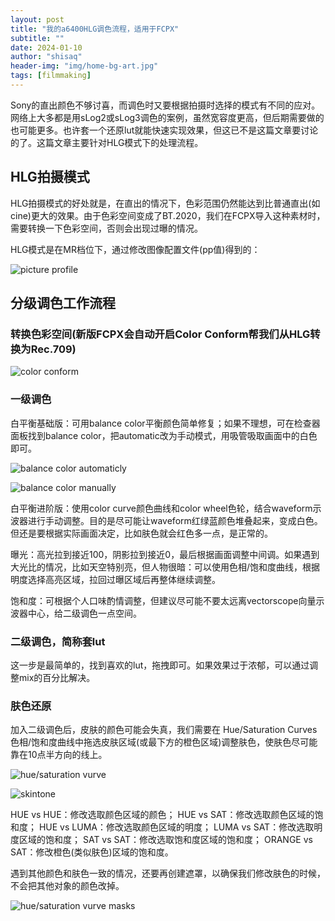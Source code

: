 ```yaml
---
layout: post
title: "我的a6400HLG调色流程，适用于FCPX"
subtitle: ""
date: 2024-01-10
author: "shisaq"
header-img: "img/home-bg-art.jpg"
tags: [filmmaking]
---
```


Sony的直出颜色不够讨喜，而调色时又要根据拍摄时选择的模式有不同的应对。网络上大多都是用sLog2或sLog3调色的案例，虽然宽容度更高，但后期需要做的也可能更多。也许套一个还原lut就能快速实现效果，但这已不是这篇文章要讨论的了。这篇文章主要针对HLG模式下的处理流程。

## HLG拍摄模式

HLG拍摄模式的好处就是，在直出的情况下，色彩范围仍然能达到比普通直出(如cine)更大的效果。由于色彩空间变成了BT.2020，我们在FCPX导入这种素材时，需要转换一下色彩空间，否则会出现过曝的情况。

HLG模式是在MR档位下，通过修改图像配置文件(pp值)得到的：

![picture profile](https://raw.githubusercontent.com/shisaq/images/master/images/pp1.jpg)

## 分级调色工作流程

### 转换色彩空间(新版FCPX会自动开启Color Conform帮我们从HLG转换为Rec.709)

![color conform](https://raw.githubusercontent.com/shisaq/images/master/images/ColorConform.png)

### 一级调色

白平衡基础版：可用balance color平衡颜色简单修复；如果不理想，可在检查器面板找到balance color，把automatic改为手动模式，用吸管吸取画面中的白色即可。

![balance color automaticly](https://raw.githubusercontent.com/shisaq/images/master/images/BalanceColorAuto.png)

![balance color manually](https://raw.githubusercontent.com/shisaq/images/master/images/BalanceColorManual.png)

白平衡进阶版：使用color curve颜色曲线和color wheel色轮，结合waveform示波器进行手动调整。目的是尽可能让waveform红绿蓝颜色堆叠起来，变成白色。但还是要根据实际画面决定，比如肤色就会红色多一点，是正常的。

曝光：高光拉到接近100，阴影拉到接近0，最后根据画面调整中间调。如果遇到大光比的情况，比如天空特别亮，但人物很暗：可以使用色相/饱和度曲线，根据明度选择高亮区域，拉回过曝区域后再整体继续调整。

饱和度：可根据个人口味酌情调整，但建议尽可能不要太远离vectorscope向量示波器中心，给二级调色一点空间。

### 二级调色，简称套lut

这一步是最简单的，找到喜欢的lut，拖拽即可。如果效果过于浓郁，可以通过调整mix的百分比解决。

### 肤色还原

加入二级调色后，皮肤的颜色可能会失真，我们需要在 Hue/Saturation Curves 色相/饱和度曲线中拖选皮肤区域(或最下方的橙色区域)调整肤色，使肤色尽可能靠在10点半方向的线上。

![hue/saturation vurve](https://raw.githubusercontent.com/shisaq/images/master/images/HueSatCurve.jpg)

![skintone](https://raw.githubusercontent.com/shisaq/images/master/images/SkintoneAtVectorscope.png)

HUE vs HUE：修改选取颜色区域的颜色；
HUE vs SAT：修改选取颜色区域的饱和度；
HUE vs LUMA：修改选取颜色区域的明度；
LUMA vs SAT：修改选取明度区域的饱和度；
SAT vs SAT：修改选取饱和度区域的饱和度；
ORANGE vs SAT：修改橙色(类似肤色)区域的饱和度。

遇到其他颜色和肤色一致的情况，还要再创建遮罩，以确保我们修改肤色的时候，不会把其他对象的颜色改掉。

![hue/saturation vurve masks](https://raw.githubusercontent.com/shisaq/images/master/images/HueSatCurveMasks.png)